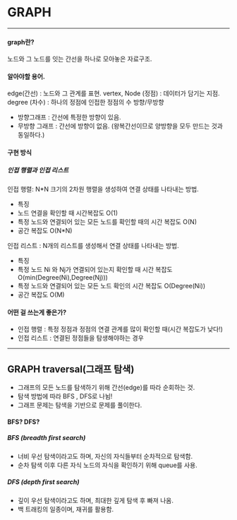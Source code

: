 # GRAPH
---
#### graph란? 
노드와 그 노드를 잇는 간선을 하나로 모아놓은 자료구조.

#### 알아야할 용어.
edge(간선) : 노드와 그 관계를 표현.
vertex, Node (정점) : 데이터가 담기는 지점.
degree (차수) : 하나의 정점에 인접한 정점의 수
방향/무방향
- 방향그래프 : 간선에 특정한 방향이 있음.
- 무방향 그래프 : 간선에 방향이 없음. (왕복간선이므로 양방향을 모두 만드는 것과 동일하다.)

#### 구현 방식
##### 인접 행렬과 인접 리스트

인접 행렬: N*N 크기의 2차원 행렬을 생성하여 연결 상태를 나타내는 방법.
- 특징
- 노드 연결을 확인할 때 시간복잡도 O(1)
- 특정 노드와 연결되어 있는 모든 노드를 확인할 때의 시간 복잡도 O(N)
- 공간 복잡도 O(N*N)

인접 리스트 : N개의 리스트를 생성해서 연결 상태를 나타내는 방법.
- 특징
- 특정 노드 Ni 와 Nj가 연결되어 있는지 확인할 때 시간 복잡도 O(min(Degree(Ni),Degree(Nj)))
- 특정 노드와 연결되어 있는 모든 노드 확인의 시간 복잡도 O(Degree(Ni))
- 공간 복잡도 O(M)

#### 어떤 걸 쓰는게 좋은가?

- 인접 행렬 : 특정 정점과 정점의 연결 관계를 많이 확인할 때(시간 복잡도가 낮다!)
- 인접 리스트 : 연결된 정점들을 탐생해야하는 경우

---

## GRAPH traversal(그래프 탐색)
- 그래프의 모든 노드를 탐색하기 위해 간선(edge)를 따라 순회하는 것.
- 탐색 방법에 따라 BFS , DFS로 나뉨!
- 그래프 문제는 탐색을 기반으로 문제를 풀이한다.

#### BFS? DFS?
##### BFS (breadth first search)
- 너비 우선 탐색이라고도 하며, 자신의 자식들부터 순차적으로 탐색함.
- 순차 탐색 이후 다른 자식 노드의 자식을 확인하기 위해 queue를 사용.

##### DFS (depth first search)
- 깊이 우선 탐색이라고도 하며, 최대한 깊게 탐색 후 빠져 나옴.
- 백 트래킹의 일종이며, 재귀를 활용함.

